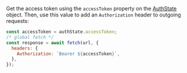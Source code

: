 Get the access token using the `accessToken` property on the [AuthState](https://github.com/okta/okta-auth-js#authstatemanager) object. Then, use this value to add an `Authorization` header to outgoing requests:

```javascript
const accessToken = authState.accessToken;
/* global fetch */
const response = await fetch(url, {
  headers: {
    Authorization: `Bearer ${accessToken}`,
  },
});
```
